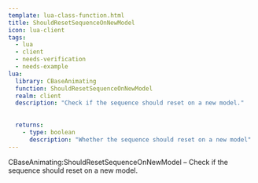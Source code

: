 ```yaml
---
template: lua-class-function.html
title: ShouldResetSequenceOnNewModel
icon: lua-client
tags:
  - lua
  - client
  - needs-verification
  - needs-example
lua:
  library: CBaseAnimating
  function: ShouldResetSequenceOnNewModel
  realm: client
  description: "Check if the sequence should reset on a new model."
  
  
  returns:
    - type: boolean
      description: "Whether the sequence should reset on a new model"
---
```


<div class="lua__search__keywords">
CBaseAnimating:ShouldResetSequenceOnNewModel &#x2013; Check if the sequence should reset on a new model.
</div>

